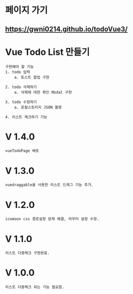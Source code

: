 # 페이지 가기
## https://gwni0214.github.io/todoVue3/

# Vue Todo List 만들기  

    구현해야 할 기능
    1. todo 입력
        a. 토스트 팝업 구현

    2. todo 삭제하기
        a. 삭제에 대한 확인 Modal 구현

    3. todo 수정하기
        a. 로컬스토리지 JSON 활용

    4. 리스트 체크하기 기능

# V 1.4.0
    vueTodoPage 배포

# V 1.3.0
    vuedraggable을 사용한 리스트 드래그 기능 추가.

# V 1.2.0
    icomoon css 경로설정 문제 해결, 라우터 설정 수정.

# V 1.1.0
    리스트 다중체크 구현완료.

# V 1.0.0
    리스트 다중체크 되는 기능 필요함.
